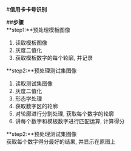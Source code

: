#**信用卡卡号识别**

##**步骤**<br>
**step1:**预处理模板图像 <br>
1) 读取模板图像　<br>
2) 灰度二值化 <br>
3) 获取模板数字的每个轮廓, 并记录 <br>


**step2:**预处理测试集图像　<br>
1) 读取测试集图像　<br>
2) 灰度二值化 <br>
3) 形态学处理 <br>
4) 获取数字区的轮廓　<br>
5) 对轮廓进行分割处理, 获取每个数字的轮廓 <br>
6) 讲每个数字和模板数字进行匹配运算, 计算得分 <br>


**step2:**预处理测试集图像　<br>
获取每个数字得分最好的结果, 并显示在原图上
